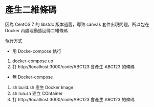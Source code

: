 # 產生二維條碼

因為 CentOS 7 的 libstdc 版本過舊，導致 canvas 套件出現問題，所以包在 Docker 內處理動態回傳二維條碼

執行方式

- 用 Docke-compose 執行

1. docker-compose up
2. 打 http://localhost:3000/code/ABC123 會產生 ABC123 的條碼

- 無 Docker-compose

1. sh build.sh 產生 Docker Image
2. sh run.sh 建立 COntainer
3. 打 http://localhost:3000/code/ABC123 會產生 ABC123 的條碼
